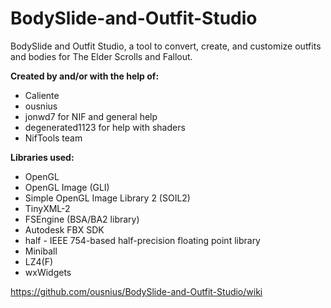 BodySlide-and-Outfit-Studio
===========================

BodySlide and Outfit Studio, a tool to convert, create, and customize outfits and bodies for The Elder Scrolls and Fallout.

**Created by and/or with the help of:**
* Caliente
* ousnius
* jonwd7 for NIF and general help
* degenerated1123 for help with shaders
* NifTools team

**Libraries used:**
* OpenGL
* OpenGL Image (GLI)
* Simple OpenGL Image Library 2 (SOIL2)
* TinyXML-2
* FSEngine (BSA/BA2 library)
* Autodesk FBX SDK
* half - IEEE 754-based half-precision floating point library
* Miniball
* LZ4(F)
* wxWidgets

https://github.com/ousnius/BodySlide-and-Outfit-Studio/wiki